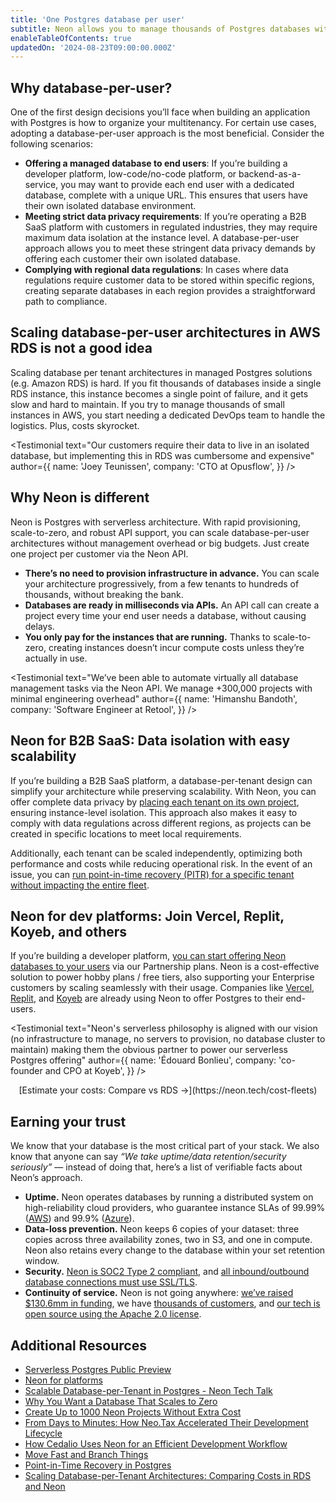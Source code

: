 ```yaml
---
title: 'One Postgres database per user'
subtitle: Neon allows you to manage thousands of Postgres databases without management or cost overhead. Provision databases in milliseconds and manage them effortlessly via APIs.
enableTableOfContents: true
updatedOn: '2024-08-23T09:00:00.000Z'
---
```


## Why database-per-user?

One of the first design decisions you’ll face when building an application with Postgres is how to organize your multitenancy. For certain use cases, adopting a database-per-user approach is the most beneficial. Consider the following scenarios:

- **Offering a managed database to end users**: If you’re building a developer platform, low-code/no-code platform, or backend-as-a-service, you may want to provide each end user with a dedicated database, complete with a unique URL. This ensures that users have their own isolated database environment.
- **Meeting strict data privacy requirements**: If you’re operating a B2B SaaS platform with customers in regulated industries, they may require maximum data isolation at the instance level. A database-per-user approach allows you to meet these stringent data privacy demands by offering each customer their own isolated database.
- **Complying with regional data regulations**: In cases where data regulations require customer data to be stored within specific regions, creating separate databases in each region provides a straightforward path to compliance.

## Scaling database-per-user architectures in AWS RDS is not a good idea

Scaling database per tenant architectures in managed Postgres solutions (e.g. Amazon RDS) is hard. If you fit thousands of databases inside a single RDS instance, this instance becomes a single point of failure, and it gets slow and hard to maintain. If you try to manage thousands of small instances in AWS, you start needing a dedicated DevOps team to handle the logistics. Plus, costs skyrocket.

<Testimonial
text="Our customers require their data to live in an isolated database, but implementing this in RDS was cumbersome and expensive"
author={{
  name: 'Joey Teunissen',
  company: 'CTO at Opusflow',
}}
/>

## Why Neon is different

Neon is Postgres with serverless architecture. With rapid provisioning, scale-to-zero, and robust API support, you can scale database-per-user architectures without management overhead or big budgets. Just create one project per customer via the Neon API.

- **There’s no need to provision infrastructure in advance.** You can scale your architecture progressively, from a few tenants to hundreds of thousands, without breaking the bank.
- **Databases are ready in milliseconds via APIs.** An API call can create a project every time your end user needs a database, without causing delays.
- **You only pay for the instances that are running.** Thanks to scale-to-zero, creating instances doesn’t incur compute costs unless they’re actually in use.

<Testimonial
text="We’ve been able to automate virtually all database management tasks via the Neon API. We manage +300,000 projects with minimal engineering overhead"
author={{
  name: 'Himanshu Bandoth',
  company: 'Software Engineer at Retool',
}}
/>

## Neon for B2B SaaS: Data isolation with easy scalability

If you’re building a B2B SaaS platform, a database-per-tenant design can simplify your architecture while preserving scalability. With Neon, you can offer complete data privacy by [placing each tenant on its own project](https://neon.tech/docs/manage/overview), ensuring instance-level isolation. This approach also makes it easy to comply with data regulations across different regions, as projects can be created in specific locations to meet local requirements.

Additionally, each tenant can be scaled independently, optimizing both performance and costs while reducing operational risk. In the event of an issue, you can [run point-in-time recovery (PITR) for a specific tenant without impacting the entire fleet](https://neon.tech/docs/guides/branch-restore).

## Neon for dev platforms: Join Vercel, Replit, Koyeb, and others

If you’re building a developer platform, [you can start offering Neon databases to your users](https://neon.tech/partners) via our Partnership plans. Neon is a cost-effective solution to power hobby plans / free tiers, also supporting your Enterprise customers by scaling seamlessly with their usage. Companies like [Vercel](https://neon.tech/blog/neon-postgres-on-vercel), [Replit](https://neon.tech/blog/neon-replit-integration), and [Koyeb](https://www.koyeb.com/blog/serverless-postgres-public-preview) are already using Neon to offer Postgres to their end-users.

<Testimonial
text="Neon's serverless philosophy is aligned with our vision (no infrastructure to manage, no servers to provision, no database cluster to maintain) making them the obvious partner to power our serverless Postgres offering"
author={{
  name: 'Édouard Bonlieu',
  company: 'co-founder and CPO at Koyeb',
}}
/>

<div align="center">
[Estimate your costs: Compare vs RDS →](https://neon.tech/cost-fleets)
</div>

## Earning your trust

We know that your database is the most critical part of your stack. We also know that anyone can say _“We take uptime/data retention/security seriously”_ — instead of doing that, here’s a list of verifiable facts about Neon’s approach.

- **Uptime.** Neon operates databases by running a distributed system on high-reliability cloud providers, who guarantee instance SLAs of 99.99% ([AWS](https://aws.amazon.com/compute/sla/)) and 99.9% ([Azure](https://azure.microsoft.com/files/Features/Reliability/AzureResiliencyInfographic.pdf)).
- **Data-loss prevention.** Neon keeps 6 copies of your dataset: three copies across three availability zones, two in S3, and one in compute. Neon also retains every change to the database within your set retention window.
- **Security.** [Neon is SOC2 Type 2 compliant](https://neon.tech/docs/security/security-overview#soc-2-compliance), and [all inbound/outbound database connections must use SSL/TLS](https://neon.tech/docs/security/security-overview#data-at-rest-encryption).
- **Continuity of service.** Neon is not going anywhere: [we’ve raised $130.6mm in funding](https://techcrunch.com/2024/08/07/database-startup-neon-nabs-a-microsoft-investment/), we have [thousands of customers](https://neon.tech/case-studies), and [our tech is open source using the Apache 2.0 license](https://github.com/neondatabase/neon/blob/main/LICENSE).

## Additional Resources

- [Serverless Postgres Public Preview](https://www.koyeb.com/blog/serverless-postgres-public-preview)
- [Neon for platforms](https://neon.tech/cost-fleets)
- [Scalable Database-per-Tenant in Postgres - Neon Tech Talk](https://www.youtube.com/watch?v=R0-o4TDcb84)
- [Why You Want a Database That Scales to Zero](https://neon.tech/blog/why-you-want-a-database-that-scales-to-zero)
- [Create Up to 1000 Neon Projects Without Extra Cost](https://neon.tech/blog/create-up-to-1000-neon-projects-without-extra-cost)
- [From Days to Minutes: How Neo.Tax Accelerated Their Development Lifecycle](https://neon.tech/blog/from-days-to-minutes-how-neo-tax-accelerated-their-development-lifecycle)
- [How Cedalio Uses Neon for an Efficient Development Workflow](https://neon.tech/blog/how-cedalio-uses-neon-for-an-efficient-development-workflow)
- [Move Fast and Branch Things](https://neon.tech/blog/move-fast-and-branch-things)
- [Point-in-Time Recovery in Postgres](https://neon.tech/blog/point-in-time-recovery-in-postgres)
- [Scaling Database-per-Tenant Architectures: Comparing Costs in RDS and Neon](https://medium.com/@carlotasotos/scaling-database-per-tenant-architectures-comparing-costs-in-rds-and-neon-abc8c55210e5)

<CTA text="Have any questions or need more&nbsp;information?" buttonText="Reach out to us" buttonUrl="/contact-sales" />
